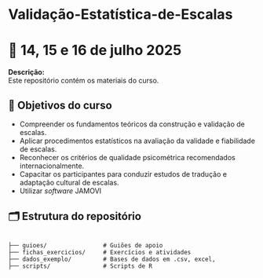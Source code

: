 # Validação-Estatística-de-Escalas
# 📘 14, 15 e 16 de julho 2025

**Descrição:**  
Este repositório contém os materiais do curso.

## 🎯 Objetivos do curso

- Compreender os fundamentos teóricos da construção e validação de escalas.
- Aplicar procedimentos estatísticos na avaliação da validade e fiabilidade de escalas.
- Reconhecer os critérios de qualidade psicométrica recomendados internacionalmente.
- Capacitar os participantes para conduzir estudos de tradução e adaptação cultural de escalas.
- Utilizar _software_ JAMOVI

## 🗂 Estrutura do repositório

```plaintext

├── guioes/                # Guiões de apoio 
├── fichas_exercicios/     # Exercícios e atividades
├── dados_exemplo/         # Bases de dados em .csv, excel,
├── scripts/               # Scripts de R 

